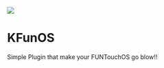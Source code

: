   <img src="https://i.ibb.co.com/G3FKhJw4/IMG-20250913-045259-599.jpg"/></div>

# KFunOS
Simple Plugin that make your FUNTouchOS go blow!! 
